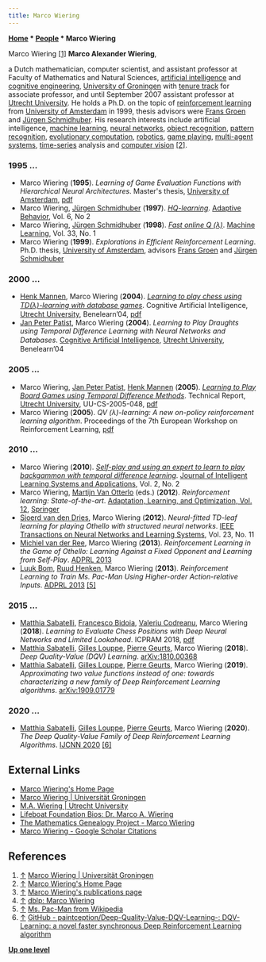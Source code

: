 ```yaml
---
title: Marco Wiering
---
```

**[Home](Home "Home") \* [People](People "People") \* Marco Wiering**



 [](https://www.rug.nl/staff/m.a.wiering/) Marco Wiering <a id="cite-note-1" href="#cite-ref-1">[1]</a> 
**Marco Alexander Wiering**,  

a Dutch mathematician, computer scientist, and assistant professor at Faculty of Mathematics and Natural Sciences, [artificial intelligence](Artificial_Intelligence "Artificial Intelligence") and [cognitive engineering](Cognition "Cognition"), [University of Groningen](https://en.wikipedia.org/wiki/University_of_Groningen) with [tenure track](https://en.wikipedia.org/wiki/Tenure) for associate professor, and until September 2007 assistant professor at [Utrecht University](https://en.wikipedia.org/wiki/Utrecht_University). He holds a Ph.D. on the topic of [reinforcement learning](Reinforcement_Learning "Reinforcement Learning") from [University of Amsterdam](https://en.wikipedia.org/wiki/University_of_Amsterdam) in 1999, thesis advisors were [Frans Groen](Mathematician#FGroen "Mathematician") and [Jürgen Schmidhuber](J%C3%BCrgen_Schmidhuber "Jürgen Schmidhuber"). His research interests include artificial intelligence, [machine learning](Learning "Learning"), [neural networks](Neural_Networks "Neural Networks"), [object recognition](https://en.wikipedia.org/wiki/Outline_of_object_recognition), [pattern recognition](Pattern_Recognition "Pattern Recognition"), [evolutionary computation](Genetic_Programming#EvolutionaryComputation "Genetic Programming"), [robotics](Robots "Robots"), [game playing](Games "Games"), [multi-agent systems](https://en.wikipedia.org/wiki/Multi-agent_system), [time-series](https://en.wikipedia.org/wiki/Time_series) analysis and [computer vision](https://en.wikipedia.org/wiki/Computer_vision) <a id="cite-note-2" href="#cite-ref-2">[2]</a>. 



### 1995 ...


* Marco Wiering (**1995**). *Learning of Game Evaluation Functions with Hierarchical Neural Architectures*. Master's thesis, [University of Amsterdam](https://en.wikipedia.org/wiki/University_of_Amsterdam), [pdf](http://www.ai.rug.nl/~mwiering/GROUP/ARTICLES/wiering.pdf)
* Marco Wiering, [Jürgen Schmidhuber](J%C3%BCrgen_Schmidhuber "Jürgen Schmidhuber") (**1997**). *[HQ-learning](http://people.idsia.ch/~juergen/hq/ab.html)*. [Adaptive Behavior](https://en.wikipedia.org/wiki/Adaptive_Behavior_%28journal%29), Vol. 6, No 2
* Marco Wiering, [Jürgen Schmidhuber](J%C3%BCrgen_Schmidhuber "Jürgen Schmidhuber") (**1998**). *[Fast online Q (λ)](https://link.springer.com/article/10.1023/A:1007562800292)*. [Machine Learning](https://en.wikipedia.org/wiki/Machine_Learning_%28journal%29), Vol. 33, No. 1
* Marco Wiering (**1999**). *Explorations in Efficient Reinforcement Learning*. Ph.D. thesis, [University of Amsterdam](https://en.wikipedia.org/wiki/University_of_Amsterdam), advisors [Frans Groen](Mathematician#FGroen "Mathematician") and [Jürgen Schmidhuber](J%C3%BCrgen_Schmidhuber "Jürgen Schmidhuber")


### 2000 ...


* [Henk Mannen](Henk_Mannen "Henk Mannen"), Marco Wiering (**2004**). *[Learning to play chess using TD(λ)-learning with database games](https://www.semanticscholar.org/paper/Learning-to-Play-Chess-using-TD(lambda)-learning-Mannen-Wiering/00a6f81c8ebe8408c147841f26ed27eb13fb07f3)*. Cognitive Artiﬁcial Intelligence, [Utrecht University](https://en.wikipedia.org/wiki/Utrecht_University), Benelearn’04, [pdf](https://www.ai.rug.nl/~mwiering/GROUP/ARTICLES/learning-chess.pdf)
* [Jan Peter Patist](https://dblp.org/pid/20/4400.html), Marco Wiering (**2004**). *Learning to Play Draughts using Temporal Difference Learning with Neural Networks and Databases*. [Cognitive Artiﬁcial Intelligence](http://students.uu.nl/en/hum/cognitive-artificial-intelligence), [Utrecht University](https://en.wikipedia.org/wiki/Utrecht_University), Benelearn’04


### 2005 ...


* Marco Wiering, [Jan Peter Patist](https://dblp.org/pid/20/4400.html), [Henk Mannen](Henk_Mannen "Henk Mannen") (**2005**). *[Learning to Play Board Games using Temporal Difference Methods](https://www.semanticscholar.org/paper/Learning-to-Play-Board-Games-using-Temporal-Methods-Wiering-Patist/7410e2bf16ed184db89f0e3acbbfdad473623b7a)*. Technical Report, [Utrecht University](https://en.wikipedia.org/wiki/Utrecht_University), UU-CS-2005-048, [pdf](http://webdoc.sub.gwdg.de/ebook/serien/ah/UU-CS/2005-048.pdf)
* Marco Wiering (**2005**). *QV (λ)-learning: A new on-policy reinforcement learning algorithm*. Proceedings of the 7th European Workshop on Reinforcement Learning, [pdf](http://www.ai.rug.nl/~mwiering/GROUP/ARTICLES/QV_learning_ewrl.pdf)


### 2010 ...


* Marco Wiering (**2010**). *[Self-play and using an expert to learn to play backgammon with temporal difference learning](https://www.scirp.org/journal/PaperInformation.aspx?PaperID=1876)*. [Journal of Intelligent Learning Systems and Applications](http://www.scirp.org/journal/jilsa/), Vol. 2, No. 2
* Marco Wiering, [Martijn Van Otterlo](http://martijnvanotterlo.nl/) (eds.) (**2012**). *Reinforcement learning: State-of-the-art*. [Adaptation, Learning, and Optimization, Vol. 12](http://link.springer.com/book/10.1007/978-3-642-27645-3), [Springer](https://en.wikipedia.org/wiki/Springer_Science%2BBusiness_Media)
* [Sjoerd van den Dries](http://dblp.uni-trier.de/pers/hd/d/Dries:Sjoerd_van_den), Marco Wiering (**2012**). *Neural-fitted TD-leaf learning for playing Othello with structured neural networks*. [IEEE Transactions on Neural Networks and Learning Systems](IEEE#NN "IEEE"), Vol. 23, No. 11
* [Michiel van der Ree](http://dblp.uni-trier.de/pers/hd/r/Ree:M=_van_der), Marco Wiering (**2013**). *Reinforcement Learning in the Game of Othello: Learning Against a Fixed Opponent and Learning from Self-Play*. [ADPRL 2013](http://dblp.uni-trier.de/db/conf/adprl/adprl2013.html#ReeW13)
* [Luuk Bom](http://dblp.uni-trier.de/pers/hd/b/Bom:Luuk), [Ruud Henken](http://dblp.uni-trier.de/pers/hd/h/Henken:Ruud), Marco Wiering (**2013**). *Reinforcement Learning to Train Ms. Pac-Man Using Higher-order Action-relative Inputs*. [ADPRL 2013](http://dblp.uni-trier.de/db/conf/adprl/adprl2013.html#BomHW13) <a id="cite-note-5" href="#cite-ref-5">[5]</a>


### 2015 ...


* [Matthia Sabatelli](Matthia_Sabatelli "Matthia Sabatelli"), [Francesco Bidoia](Francesco_Bidoia "Francesco Bidoia"), [Valeriu Codreanu](Valeriu_Codreanu "Valeriu Codreanu"), Marco Wiering (**2018**). *Learning to Evaluate Chess Positions with Deep Neural Networks and Limited Lookahead*. ICPRAM 2018, [pdf](http://www.ai.rug.nl/~mwiering/GROUP/ARTICLES/ICPRAM_CHESS_DNN_2018.pdf)
* [Matthia Sabatelli](Matthia_Sabatelli "Matthia Sabatelli"), [Gilles Louppe](https://github.com/glouppe), [Pierre Geurts](https://scholar.google.com/citations?user=tyFTsmIAAAAJ&hl=en), Marco Wiering (**2018**). *Deep Quality-Value (DQV) Learning*. [arXiv:1810.00368](https://arxiv.org/abs/1810.00368)
* [Matthia Sabatelli](Matthia_Sabatelli "Matthia Sabatelli"), [Gilles Louppe](https://github.com/glouppe), [Pierre Geurts](https://scholar.google.com/citations?user=tyFTsmIAAAAJ&hl=en), Marco Wiering (**2019**). *Approximating two value functions instead of one: towards characterizing a new family of Deep Reinforcement Learning algorithms*. [arXiv:1909.01779](https://arxiv.org/abs/1909.01779)


### 2020 ...


* [Matthia Sabatelli](Matthia_Sabatelli "Matthia Sabatelli"), [Gilles Louppe](https://github.com/glouppe), [Pierre Geurts](https://scholar.google.com/citations?user=tyFTsmIAAAAJ&hl=en), Marco Wiering (**2020**). *The Deep Quality-Value Family of Deep Reinforcement Learning Algorithms*. [IJCNN 2020](https://dblp.org/db/conf/ijcnn/ijcnn2020.html#SabatelliLGW20) <a id="cite-note-6" href="#cite-ref-6">[6]</a>


## External Links


* [Marco Wiering's Home Page](http://www.ai.rug.nl/~mwiering/)
* [Marco Wiering | Universität Groningen](http://www.rug.nl/staff/m.a.wiering/)
* [M.A. Wiering | Utrecht University](http://www.cs.uu.nl/staff/marco.html)
* [Lifeboat Foundation Bios: Dr. Marco A. Wiering](http://lifeboat.com/ex/bios.marco.a.wiering)
* [The Mathematics Genealogy Project - Marco Wiering](http://genealogy.math.ndsu.nodak.edu/id.php?id=118066)
* [Marco Wiering - Google Scholar Citations](http://scholar.google.com/citations?user=xVas0I8AAAAJ&hl=en)


## References


1. <a id="cite-ref-1" href="#cite-note-1">↑</a> [Marco Wiering | Universität Groningen](https://www.rug.nl/staff/m.a.wiering/)
2. <a id="cite-ref-2" href="#cite-note-2">↑</a> [Marco Wiering's Home Page](http://www.ai.rug.nl/~mwiering/)
3. <a id="cite-ref-3" href="#cite-note-3">↑</a> [Marco Wiering's publications page](http://www.ai.rug.nl/~mwiering/publications.html)
4. <a id="cite-ref-4" href="#cite-note-4">↑</a> [dblp: Marco Wiering](http://dblp.uni-trier.de/pers/hd/w/Wiering:Marco)
5. <a id="cite-ref-5" href="#cite-note-5">↑</a> [Ms. Pac-Man from Wikipedia](https://en.wikipedia.org/wiki/Ms._Pac-Man)
6. <a id="cite-ref-6" href="#cite-note-6">↑</a> [GitHub - paintception/Deep-Quality-Value-DQV-Learning-: DQV-Learning: a novel faster synchronous Deep Reinforcement Learning algorithm](https://github.com/paintception/Deep-Quality-Value-DQV-Learning-)

**[Up one level](People "People")**







 

